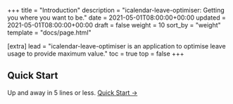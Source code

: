 +++
title = "Introduction"
description = "icalendar-leave-optimiser: Getting you where you want to be."
date = 2021-05-01T08:00:00+00:00
updated = 2021-05-01T08:00:00+00:00
draft = false
weight = 10
sort_by = "weight"
template = "docs/page.html"

[extra]
lead = "icalendar-leave-optimiser is an application to optimise leave usage to provide maximum value."
toc = true
top = false
+++

## Quick Start

Up and away in 5 lines or less. [Quick Start →](../quick-start/)
    